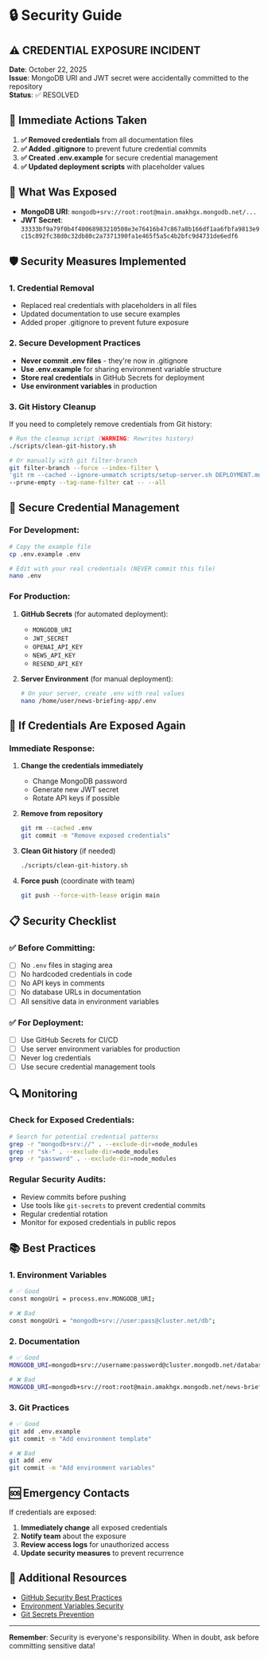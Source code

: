 # 🔒 Security Guide

## ⚠️ CREDENTIAL EXPOSURE INCIDENT

**Date**: October 22, 2025  
**Issue**: MongoDB URI and JWT secret were accidentally committed to the repository  
**Status**: ✅ RESOLVED

## 🚨 Immediate Actions Taken

1. **✅ Removed credentials** from all documentation files
2. **✅ Added .gitignore** to prevent future credential commits
3. **✅ Created .env.example** for secure credential management
4. **✅ Updated deployment scripts** with placeholder values

## 🔧 What Was Exposed

- **MongoDB URI**: `mongodb+srv://root:root@main.amakhgx.mongodb.net/...`
- **JWT Secret**: `33333bf9a79f0b4f40068983210508e3e76416b47c867a8b166df1aa6fbfa9813e9c15c892fc38d0c32db80c2a7371390fa1e465f5a5c4b2bfc9d4731de6edf6`

## 🛡️ Security Measures Implemented

### 1. Credential Removal

- Replaced real credentials with placeholders in all files
- Updated documentation to use secure examples
- Added proper .gitignore to prevent future exposure

### 2. Secure Development Practices

- **Never commit .env files** - they're now in .gitignore
- **Use .env.example** for sharing environment variable structure
- **Store real credentials** in GitHub Secrets for deployment
- **Use environment variables** in production

### 3. Git History Cleanup

If you need to completely remove credentials from Git history:

```bash
# Run the cleanup script (WARNING: Rewrites history)
./scripts/clean-git-history.sh

# Or manually with git filter-branch
git filter-branch --force --index-filter \
'git rm --cached --ignore-unmatch scripts/setup-server.sh DEPLOYMENT.md' \
--prune-empty --tag-name-filter cat -- --all
```

## 🔐 Secure Credential Management

### For Development:

```bash
# Copy the example file
cp .env.example .env

# Edit with your real credentials (NEVER commit this file)
nano .env
```

### For Production:

1. **GitHub Secrets** (for automated deployment):

   - `MONGODB_URI`
   - `JWT_SECRET`
   - `OPENAI_API_KEY`
   - `NEWS_API_KEY`
   - `RESEND_API_KEY`

2. **Server Environment** (for manual deployment):
   ```bash
   # On your server, create .env with real values
   nano /home/user/news-briefing-app/.env
   ```

## 🚨 If Credentials Are Exposed Again

### Immediate Response:

1. **Change the credentials immediately**

   - Change MongoDB password
   - Generate new JWT secret
   - Rotate API keys if possible

2. **Remove from repository**

   ```bash
   git rm --cached .env
   git commit -m "Remove exposed credentials"
   ```

3. **Clean Git history** (if needed)

   ```bash
   ./scripts/clean-git-history.sh
   ```

4. **Force push** (coordinate with team)
   ```bash
   git push --force-with-lease origin main
   ```

## 📋 Security Checklist

### ✅ Before Committing:

- [ ] No `.env` files in staging area
- [ ] No hardcoded credentials in code
- [ ] No API keys in comments
- [ ] No database URLs in documentation
- [ ] All sensitive data in environment variables

### ✅ For Deployment:

- [ ] Use GitHub Secrets for CI/CD
- [ ] Use server environment variables for production
- [ ] Never log credentials
- [ ] Use secure credential management tools

## 🔍 Monitoring

### Check for Exposed Credentials:

```bash
# Search for potential credential patterns
grep -r "mongodb+srv://" . --exclude-dir=node_modules
grep -r "sk-" . --exclude-dir=node_modules
grep -r "password" . --exclude-dir=node_modules
```

### Regular Security Audits:

- Review commits before pushing
- Use tools like `git-secrets` to prevent credential commits
- Regular credential rotation
- Monitor for exposed credentials in public repos

## 📚 Best Practices

### 1. Environment Variables

```bash
# ✅ Good
const mongoUri = process.env.MONGODB_URI;

# ❌ Bad
const mongoUri = "mongodb+srv://user:pass@cluster.net/db";
```

### 2. Documentation

```bash
# ✅ Good
MONGODB_URI=mongodb+srv://username:password@cluster.mongodb.net/database

# ❌ Bad
MONGODB_URI=mongodb+srv://root:root@main.amakhgx.mongodb.net/news-briefing
```

### 3. Git Practices

```bash
# ✅ Good
git add .env.example
git commit -m "Add environment template"

# ❌ Bad
git add .env
git commit -m "Add environment variables"
```

## 🆘 Emergency Contacts

If credentials are exposed:

1. **Immediately change** all exposed credentials
2. **Notify team** about the exposure
3. **Review access logs** for unauthorized access
4. **Update security measures** to prevent recurrence

## 📖 Additional Resources

- [GitHub Security Best Practices](https://docs.github.com/en/code-security)
- [Environment Variables Security](https://12factor.net/config)
- [Git Secrets Prevention](https://github.com/awslabs/git-secrets)

---

**Remember**: Security is everyone's responsibility. When in doubt, ask before committing sensitive data!
